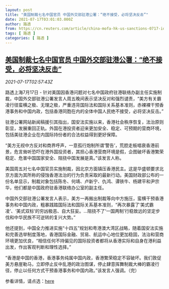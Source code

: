```yaml
---
layout: post
title: "美国制裁七名中国官员 中国外交部驻港公署：“绝不接受，必将坚决反击”"
date: 2021-07-17T03:01:03.000Z
author: 路透
from: https://cn.reuters.com/article/china-mofa-hk-us-sanctions-0717-idCNKBS2EN02V
tags: [ 路透 ]
categories: [ 路透 ]
---
```

<!--1626490863000-->
[美国制裁七名中国官员 中国外交部驻港公署：“绝不接受，必将坚决反击”](https://cn.reuters.com/article/china-mofa-hk-us-sanctions-0717-idCNKBS2EN02V)
------

<div>
<div><i>2021-07-17T02:57:43Z</i></div><p>路透上海7月17日 - 针对美国因香港问题对七名中国政府驻港联络办副主任实施制裁，中国外交部驻港公署发言人周五晚间表示坚决反对和强烈谴责，“美方有关霸凌行径蛮横之极、无理之极，严重违背国际法和国际关系基本准则，赤裸裸干预香港事务和中国内政，包括香港同胞在内的全体中国人民绝不接受，必将坚决反击。”</p><p>驻港公署网站新闻稿援引其指出，国安法实施以来，香港社会秩序恢复，法治原则彰显，发展重回正轨。外国在港投资者迎来更加安全、稳定、可预期的营商环境，包括美驻港企业在内国际持份者的合法权益得到更好保障。</p><p>“美方无视中方反对和商界呼声，一意孤行炮制所谓‘警告’，荒腔走板唱衰香港前景，危言耸听恐吓在港外国投资者，其担心香港营商环境是假，企图破坏香港繁荣稳定、危害中国国家安全、阻挠中国发展是真。”该发言人称。</p><p>美国周五对七名中国官员实施制裁，因北京方面镇压香港民主。这是华盛顿要求北京方面为其所称的侵蚀香港法治的行为负责采取的最新行动。美国财政部公布的一份名单显示，制裁对象包括陈冬、何靖、卢新宁、仇鸿、谭铁牛、杨建平和尹宗华，他们都是中国政府驻香港联络办公室的副主任。</p><p>中国外交部驻港公署发言人表示，美方一再搬出制裁等向中方施压，蛮横干预香港事务和中国内政，粗暴践踏国际法和国际关系基本准则，“再次暴露了‘美式霸凌’、‘美式双标’的穷凶极恶、自大狂妄。...阻挠不了‘一国两制’行稳致远的坚定步伐和中华民族不可逆转的复兴大势。”</p><p>他还提到，中国全力推进实施“十四五”规划和粤港澳大湾区战略，随着国安法实施和完善选举制度落地，香港国际金融、贸易、航运中心地位更加稳固，法治和营商环境更加优良，“相信任何不持偏见的国际投资者都将从香港实际和自身在港利益出发，作出客观判断和理性选择。” 　</p><p>“香港是中国的香港，香港事务纯属中国内政，香港繁荣稳定不容破坏。我们敦促美方悬崖勒马，立即停止反中乱港的政治图谋，停止肆意挥舞制裁大棒的霸凌行径，停止以任何方式干预香港事务和中国内政。”该发言人强调。（完）</p><p>参看详情，请点选：<a href="http://www.fmcoprc.gov.hk/chn/gsdzywtdbthlc/t1892792.htm">here</a></p>
</div>
